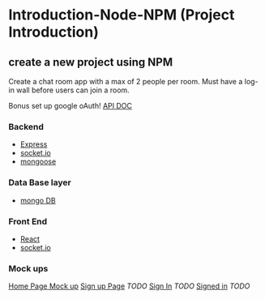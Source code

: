 # Introduction-Node-NPM (Project Introduction)

<!-- TODO: ADD SOME TEXT HERE AS TO WHAT THIS PAGE IS FOR. -->
## create a new project using NPM
Create a chat room app with a max of 2 people per room. Must have a log-in wall before users can join a room.

Bonus set up google oAuth! [API DOC](https://developers.google.com/identity/protocols/OAuth2 "API DOC")

### Backend
* [Express](https://expressjs.com/en/api.html "Express")
* [socket.io](https://socket.io/docs/ "socket.io")
* [mongoose](https://mongoosejs.com/docs/api.html "mongoose")

### Data Base layer
* [mongo DB](https://docs.mongodb.com/ "mongo DB")

### Front End
* [React](https://reactjs.org/docs/getting-started.html "React")
* [socket.io](https://socket.io/docs/ "socket.io")

### Mock ups
[Home Page Mock up](https://drive.google.com/file/d/1S9bz4C-MQQ2N46O4y4q3ynYx-LYK10wt/view?usp=sharing "Home Page Mock up")
[Sign up Page](https://drive.google.com/file/d/1S9bz4C-MQQ2N46O4y4q3ynYx-LYK10wt/view?usp=sharing "Sign up Page") *TODO*
[Sign In](https://drive.google.com/file/d/1S9bz4C-MQQ2N46O4y4q3ynYx-LYK10wt/view?usp=sharing "Sign In") *TODO*
[Signed in](https://drive.google.com/file/d/1S9bz4C-MQQ2N46O4y4q3ynYx-LYK10wt/view?usp=sharing "Signed in") *TODO*